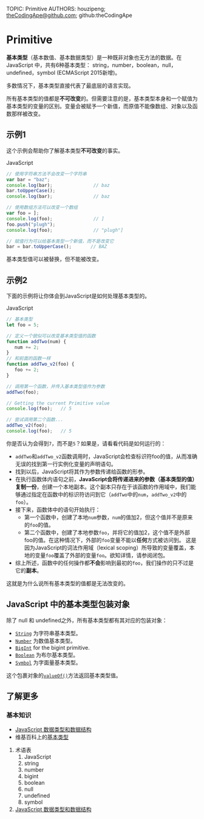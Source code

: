 TOPIC: Primitive
AUTHORS: houzipeng; theCodingApe@github.com; github:theCodingApe

# Primitive

**基本类型**（基本数值、基本数据类型）是一种既非对象也无方法的数据。在 JavaScript 中，共有6种基本类型：
string，number，boolean，null，undefined，symbol (ECMAScript 2015新增)。

多数情况下，基本类型直接代表了最底层的语言实现。

所有基本类型的值都是**不可改变**的。但需要注意的是，基本类型本身和一个赋值为基本类型的变量的区别。变量会被赋予一个新值，而原值不能像数组、对象以及函数那样被改变。

## 示例1

这个示例会帮助你了解基本类型**不可改变**的事实。

JavaScript

```javascript
// 使用字符串方法不会改变一个字符串
var bar = "baz";
console.log(bar);               // baz
bar.toUpperCase();
console.log(bar);               // baz

// 使用数组方法可以改变一个数组
var foo = ];
console.log(foo);               // ]
foo.push("plugh");
console.log(foo);               // "plugh"]

// 赋值行为可以给基本类型一个新值，而不是改变它
bar = bar.toUpperCase();       // BAZ
```

基本类型值可以被替换，但不能被改变。

## 示例2

下面的示例将让你体会到JavaScript是如何处理基本类型的。

JavaScript

```javascript
// 基本类型
let foo = 5;

// 定义一个貌似可以改变基本类型值的函数
function addTwo(num) {
   num += 2;
}
// 和前面的函数一样
function addTwo_v2(foo) {
   foo += 2;
}

// 调用第一个函数，并传入基本类型值作为参数
addTwo(foo);

// Getting the current Primitive value
console.log(foo);   // 5

// 尝试调用第二个函数...
addTwo_v2(foo);
console.log(foo);   // 5
```

你是否认为会得到`7`，而不是`5`？如果是，请看看代码是如何运行的：

- `addTwo`和`addTwo_v2`函数调用时，JavaScript会检查标识符foo的值，从而准确无误的找到第一行实例化变量的声明语句。
- 找到以后，JavaScript将其作为参数传递给函数的形参。
- 在执行函数体内语句之前，**JavaScript会将传递进来的参数（基本类型的值）复制一份**，创建一个本地副本。这个副本只存在于该函数的作用域中，我们能够通过指定在函数中的标识符访问到它（`addTwo`中的`num`，`addTwo_v2`中的`foo`）。
- 接下来，函数体中的语句开始执行：
  - 第一个函数中，创建了本地`num`参数，`num`的值加2，但这个值并不是原来的`foo`的值。
  - 第二个函数中，创建了本地参数`foo`，并将它的值加2，这个值不是外部foo的值。在这种情况下，外部的`foo`变量不能以**任何**方式被访问到。
  这是因为JavaScript的词法作用域（lexical scoping）所导致的变量覆盖，本地的变量`foo`覆盖了外部的变量`foo`。欲知详情，请参阅闭包。
- 综上所述，函数中的任何操作都**不会**影响到最初的`foo`，我们操作的只不过是它的**副本**。

这就是为什么说所有基本类型的值都是无法改变的。

## JavaScript 中的基本类型包装对象

除了 null 和 undefined之外，所有基本类型都有其对应的包装对象：

- [`String`](https://developer.mozilla.org/zh-CN/docs/Web/JavaScript/Reference/String) 为字符串基本类型。
- [`Number`](https://developer.mozilla.org/zh-CN/docs/Web/JavaScript/Reference/Global_Objects/Number)
为数值基本类型。
- [`BigInt`](https://developer.mozilla.org/zh-CN/docs/Web/JavaScript/Reference/Global_Objects/BigInt)
for the bigint primitive.
- [`Boolean`](https://developer.mozilla.org/zh-CN/docs/Web/JavaScript/Reference/Boolean) 为布尔基本类型。
- [`Symbol`](https://developer.mozilla.org/zh-CN/docs/Web/JavaScript/Reference/Global_Objects/Symbol)
为字面量基本类型。

这个包裹对象的[`valueOf()`](https://developer.mozilla.org/zh-CN/docs/Web/JavaScript/Reference/Global_Objects/Object/valueOf)方法返回基本类型值。

## 了解更多

### 基本知识

- [JavaScript 数据类型和数据结构](https://developer.mozilla.org/zh-CN/docs/Web/JavaScript/Data_structures)
- 维基百科上的[基本类型](https://zh.wikipedia.org/wiki/Primitive%20data%20type)

1. 术语表
   1. JavaScript
   1. string
   1. number
   1. bigint
   1. boolean
   1. null
   1. undefined
   1. symbol
1. [JavaScript 数据类型和数据结构](https://developer.mozilla.org/zh-CN/docs/Web/JavaScript/Data_structures)
